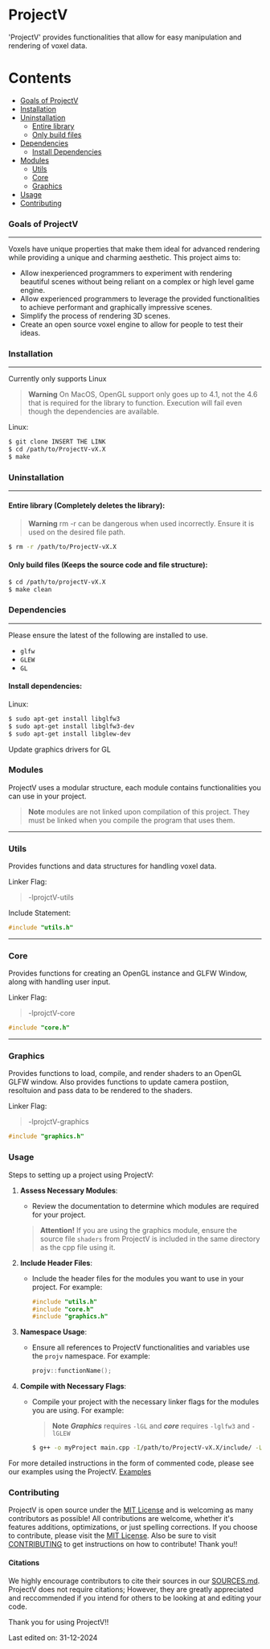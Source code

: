 # ProjectV

'ProjectV' provides functionalities that allow for easy manipulation and rendering of voxel data.

# Contents

- [Goals of ProjectV](#Goals-of-ProjectV)
- [Installation](#installation)
- [Uninstallation](#uninstallation)
    - [Entire library](#entire-library)
    - [Only build files](#only-build-files)
- [Dependencies](#dependencies)
    - [Install Dependencies](#install-dependencies)
- [Modules](#modules)
    - [Utils](#utils)
    - [Core](#core)
    - [Graphics](#graphics)
- [Usage](#usage)
- [Contributing](#contributing)

### Goals of ProjectV

---

Voxels have unique properties that make them ideal for advanced rendering while providing a unique and charming aesthetic. This project aims to:

- Allow inexperienced programmers to experiment with rendering beautiful scenes without being reliant on a complex or high level game engine.
- Allow experienced programmers to leverage the provided functionalities to achieve performant and graphically impressive scenes. 
- Simplify the process of rendering 3D scenes.
- Create an open source voxel engine to allow for people to test their ideas.

### Installation

---

Currently only supports Linux

> **Warning** On MacOS, OpenGL support only goes up to 4.1, not the 4.6 that is required for the library to function. Execution will fail even though the dependencies are available.

Linux:
```bash
$ git clone INSERT THE LINK
$ cd /path/to/ProjectV-vX.X
$ make
```

### Uninstallation

---

#### Entire library (Completely deletes the library):

> **Warning** rm -r can be dangerous when used incorrectly. Ensure it is used on the desired file path.
```bash
$ rm -r /path/to/ProjectV-vX.X
```

#### Only build files (Keeps the source code and file structure):

```bash
$ cd /path/to/projectV-vX.X
$ make clean
```

### Dependencies

---

Please ensure the latest of the following are installed to use.

- `glfw`
- `GLEW`
- `GL`

#### Install dependencies:

Linux:

```bash
$ sudo apt-get install libglfw3
$ sudo apt-get install libglfw3-dev
$ sudo apt-get install libglew-dev
```
Update graphics drivers for GL

### Modules

ProjectV uses a modular structure, each module contains functionalities you can use in your project.

> **Note** modules are not linked upon compilation of this project. They must be linked when you compile the program that uses them.

---
### Utils

Provides functions and data structures for handling voxel data.

Linker Flag:
>-lprojctV-utils

Include Statement:

```C++
#include "utils.h"
```

---
### Core

Provides functions for creating an OpenGL instance and GLFW Window, along with handling user input.

Linker Flag:
>-lprojctV-core

```C++
#include "core.h"
```

---
### Graphics

Provides functions to load, compile, and render shaders to an OpenGL GLFW window. Also provides functions to update camera postiion, resoltuion and pass data to be rendered to the shaders.

Linker Flag:
>-lprojctV-graphics

```C++
#include "graphics.h"
```

### Usage

Steps to setting up a project using ProjectV:

1. **Assess Necessary Modules**:
    - Review the documentation to determine which modules are required for your project.

    > **Attention!** If you are using the graphics module, ensure the source file `shaders` from ProjectV is included in the same directory as the cpp file using it.

2. **Include Header Files**:
    - Include the header files for the modules you want to use in your project. For example:
        ```cpp
        #include "utils.h"
        #include "core.h"
        #include "graphics.h"
        ```

3. **Namespace Usage**:
    - Ensure all references to ProjectV functionalities and variables use the `projv` namespace. For example:
        ```cpp
        projv::functionName();
        ```

4. **Compile with Necessary Flags**:
    - Compile your project with the necessary linker flags for the modules you are using. For example:
        > **Note** ***Graphics*** requires `-lGL` and ***core*** requires `-lglfw3` and `-lGLEW`

        ```bash
        $ g++ -o myProject main.cpp -I/path/to/ProjectV-vX.X/include/ -L/path/to/ProjectV-vX.X/lib/ -lprojectV-utils -lprojectV-core -lprojectV-graphics -lglfw -lGL -lGLEW
        ```

For more detailed instructions in the form of commented code, please see our examples using the ProjectV. [Examples](docs/examples)

### Contributing

ProjectV is open source under the [MIT License](/docs/LICENSE.md) and is welcoming as many contributors as possible! All contributions are welcome, whether it's features additions, optimizations, or just spelling corrections. If you choose to contribute, please visit the [MIT License](/docs/LICENSE.md). Also be sure to visit [CONTRIBUTING](/docs/CONTRIBUTING.md) to get instructions on how to contribute! Thank you!!

#### Citations

We highly encourage contributors to cite their sources in our [SOURCES.md](/docs/SOURCES.md). ProjectV does not require citations; However, they are greatly appreciated and reccommended if you intend for others to be looking at and editing your code. 

Thank you for using ProjectV!!

Last edited on: 31-12-2024
